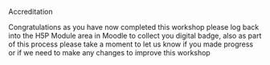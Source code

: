 Accreditation

Congratulations as you have now completed this workshop please log back into the H5P Module area in Moodle to collect you digital badge, also as part of this process please take a moment to let us know if you made progress or if we need to make any changes to improve this workshop